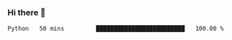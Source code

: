 ### Hi there 👋

<!--START_SECTION:waka-->

```text
Python   50 mins         █████████████████████████   100.00 %
```

<!--END_SECTION:waka-->
